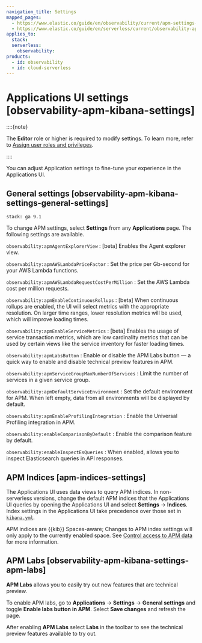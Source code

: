 ```yaml
---
navigation_title: Settings
mapped_pages:
  - https://www.elastic.co/guide/en/observability/current/apm-settings-in-kibana.html
  - https://www.elastic.co/guide/en/serverless/current/observability-apm-kibana-settings.html
applies_to:
  stack:
  serverless:
    observability:
products:
  - id: observability
  - id: cloud-serverless
---
```


# Applications UI settings [observability-apm-kibana-settings]

::::{note}

The **Editor** role or higher is required to modify settings. To learn more, refer to [Assign user roles and privileges](/deploy-manage/users-roles/cloud-organization/user-roles.md#general-assign-user-roles).

::::

You can adjust Application settings to fine-tune your experience in the Applications UI.

## General settings [observability-apm-kibana-settings-general-settings]
```{applies_to}
stack: ga 9.1
```

To change APM settings, select **Settings** from any **Applications** page. The following settings are available.

`observability:apmAgentExplorerView`
:   [beta] Enables the Agent explorer view.

`observability:apmAWSLambdaPriceFactor`
:   Set the price per Gb-second for your AWS Lambda functions.

`observability:apmAWSLambdaRequestCostPerMillion`
:   Set the AWS Lambda cost per million requests.

`observability:apmEnableContinuousRollups`
:   [beta] When continuous rollups are enabled, the UI will select metrics with the appropriate resolution. On larger time ranges, lower resolution metrics will be used, which will improve loading times.

`observability:apmEnableServiceMetrics`
:   [beta] Enables the usage of service transaction metrics, which are low cardinality metrics that can be used by certain views like the service inventory for faster loading times.

`observability:apmLabsButton`
:   Enable or disable the APM Labs button — a quick way to enable and disable technical preview features in APM.

`observability:apmServiceGroupMaxNumberOfServices`
:   Limit the number of services in a given service group.

`observability:apmDefaultServiceEnvironment`
:   Set the default environment for APM. When left empty, data from all environments will be displayed by default.

`observability:apmEnableProfilingIntegration`
:   Enable the Universal Profiling integration in APM.

`observability:enableComparisonByDefault`
:   Enable the comparison feature by default.

`observability:enableInspectEsQueries`
:   When enabled, allows you to inspect Elasticsearch queries in API responses.

## APM Indices [apm-indices-settings]

The Applications UI uses data views to query APM indices. In non-serverless versions, change the default APM indices that the Applications UI queries by opening the Applications UI and select **Settings** → **Indices**. Index settings in the Applications UI take precedence over those set in [`kibana.yml`](/deploy-manage/stack-settings.md).

APM indices are {{kib}} Spaces-aware; Changes to APM index settings will only apply to the currently enabled space. See [Control access to APM data](/solutions/observability/apm/control-access-to-apm-data.md) for more information.

## APM Labs [observability-apm-kibana-settings-apm-labs]

**APM Labs** allows you to easily try out new features that are technical preview.

To enable APM labs, go to **Applications** → **Settings** → **General settings** and toggle **Enable labs button in APM**. Select **Save changes** and refresh the page.

After enabling **APM Labs** select **Labs** in the toolbar to see the technical preview features available to try out.